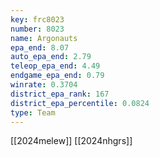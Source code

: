 ```yaml
---
key: frc8023
number: 8023
name: Argonauts
epa_end: 8.07
auto_epa_end: 2.79
teleop_epa_end: 4.49
endgame_epa_end: 0.79
winrate: 0.3704
district_epa_rank: 167
district_epa_percentile: 0.0824
type: Team
---
```

[[2024melew]]
[[2024nhgrs]]
